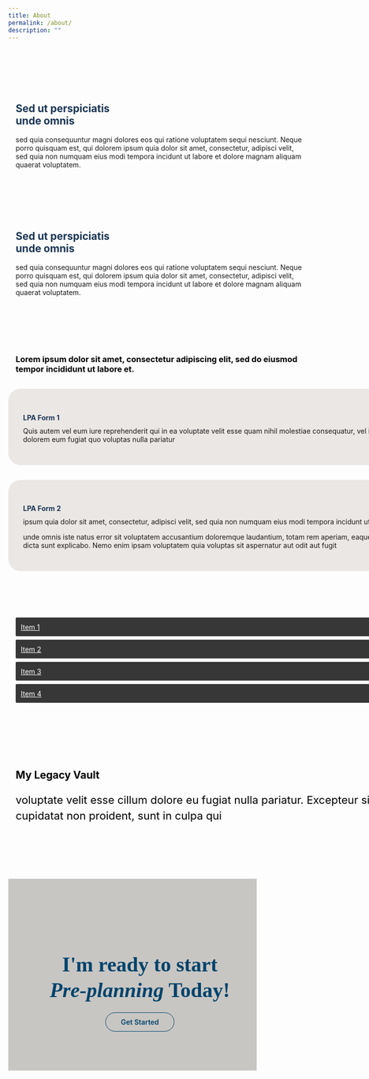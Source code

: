 ```yaml
---
title: About
permalink: /about/
description: ""
---
```

<style>
	.container{
		width: 1170px;
	margin: 0 auto;
	}
	section.bp-section {
    padding: 0;
}
	section.bp-section .bp-container {
    padding-bottom: 0!important;
}
	container-fluid{
	width: 100%;
	}
	section.bp-section.is-small.bp-section-pagetitle {
    display: none;
}
a.p-button.btn {
    border-color: #01436b;
    background-color: transparent;
    border-radius: 30px;
    color: #01436b;
    margin-top: 30px;
    font-weight: 600;
    text-decoration: none;
    border: 1px solid #01436b;
    padding: 10px 30px;
}
	.action_3 h2, .action_3 h2 i {
    line-height: 52px;
    font-size: 42px;
    font-family: 'Playfair Display';
    color: #01436b;
    margin-bottom: 30px;
}
	section.bp-section .bp-container {
    width: 100%!important;
    max-width: 100%!important;
    padding-top: 0!important;
}
	.col.is-8.is-offset-2.print-content {
    margin-left: 0;
    width: 100%;
}
		.col-3 {
    width: 25%;
    PADDING: 0 15px;
}
		.col-8 {
    width: 75%;
    PADDING: 0 15px;
}
	.col-4 {
    width: 33.33%;
    PADDING: 0 15px;
}
		.col-6 {
    width: 50%;
    PADDING: 0 15px;
}
		.col-12 {
    width: 100%;
    PADDING: 0 15px;
}
	.p-t-80 {
	padding-top: 80px;
	}
	.p-b-80{
	padding-bottom: 80px;
	}
	.u-align--center{
	text-align:center;
	}
	.about_bb {
    padding: 30px;
    background-color: #EBE7E5;
    border-radius: 25px;
}
	.about_bb h4 {
    color: #1A3554;
    font-weight: bold;
    margin-bottom: 0;
}
	.about_bb p {
    margin-top: 10px;
}.about_a_b h2 {
    color: #1A3554;
}
	.heading h3 {
    margin-bottom: 30px;
    color: #000;
}
	.m-b-30{
	margin-bottom: 30px;
	}
	.p-t-40{
	padding-top:40px;
	}
	.action_3 {
    background-color: #C8C6C3;
}
	.accordion ul {
  list-style: none;
  padding: 0;
}
.accordion ul .inner {
  padding-left: 1em;
  overflow: hidden;
  display: none;
}
.accordion ul li {
  margin: 0.5em 0;
}
.accordion ul li a.toggle {
  width: 100%;
  display: block;
  background: rgba(0, 0, 0, 0.78);
  color: #fefefe;
  padding: 0.75em;
  border-radius: 0.15em;
  transition: background 0.3s ease;
}
.accordion ul li a.toggle:hover {
  background: rgba(0, 0, 0, 0.9);
}
.action__4 h2{
		color: #000;
	}
	.action__4 p{
		color: #000;
		font-size: 22px;
	line-height: 32px;
	}
	</style>
<section class="about_ac">
    <div class="container">
      <div class="row p-t-80 p-b-80">
        <div class="col-6 about_a_b">
					<h2>Sed ut perspiciatis<br> unde omnis</h2>
					<p>sed quia consequuntur magni dolores eos qui ratione voluptatem sequi nesciunt. Neque porro quisquam est, qui dolorem ipsum quia dolor sit amet, consectetur, adipisci velit, sed quia non numquam eius modi tempora incidunt ut labore et dolore magnam aliquam quaerat voluptatem.</p>
        </div>
				<div class="col-6 about_a_b">
        </div>
      </div>
			<div class="row p-b-80">
        <div class="col-6 about_a_b">
        </div>
				<div class="col-6 about_a_b">
					<h2>Sed ut perspiciatis<br> unde omnis</h2>
					<p>sed quia consequuntur magni dolores eos qui ratione voluptatem sequi nesciunt. Neque porro quisquam est, qui dolorem ipsum quia dolor sit amet, consectetur, adipisci velit, sed quia non numquam eius modi tempora incidunt ut labore et dolore magnam aliquam quaerat voluptatem.</p>
        </div>
      </div>
			<div class="row">
				<div class="col-12 heading">
					<h3>Lorem ipsum dolor sit amet, consectetur adipiscing elit, sed do eiusmod<br> tempor incididunt ut labore et.</h3>
				</div>
			</div>
			<div class="row">
						<div class="col-12 about_bb" style="margin-bottom:30px;">
							<h4>LPA Form 1</h4>
							<p>Quis autem vel eum iure reprehenderit qui in ea voluptate velit esse quam nihil molestiae consequatur, vel illum qui <br>dolorem eum fugiat quo voluptas nulla pariatur</p>
					</div>
				</div>
			<div class="row">
				<div class="col-12 about_bb">
							<h4>LPA Form 2</h4>
							<p>ipsum quia dolor sit amet, consectetur, adipisci velit, sed quia non numquam eius modi tempora incidunt ut labore et dolore magnam aliquam quaerat voluptatem.</p>
							<p>unde omnis iste natus error sit voluptatem accusantium doloremque laudantium, totam rem aperiam, eaque ipsa quae ab illo inventore veritatis et quasi architecto beatae vitae dicta sunt explicabo. Nemo enim ipsam voluptatem quia voluptas sit aspernatur aut odit aut fugit</p>
					</div>
				</div>
    </div>
  </section>
	<section class="accordion p-t-80">
	<div class="container">
		<div class="row">
			<div class="col-12 accordion_b">
					<ul class="accordion">
						<li>
							<a class="toggle" href="#">Item 1</a>
							<p class="inner">
								Let's make a nice big leafy tree. You have to make those little noises or it won't work. Let's put some happy little clouds in our world. We don't really know where this goes - and I'm not sure we really care. When you do it your way you can go anywhere you choose. No worries. No cares. Just float and wait for the wind to blow you around.
							</p>
						</li>
						<li>
							<a class="toggle" href="#">Item 2</a>
							<p class="inner">
								Let's make a nice big leafy tree. You have to make those little noises or it won't work. Let's put some happy little clouds in our world. We don't really know where this goes - and I'm not sure we really care. When you do it your way you can go anywhere you choose. No worries. No cares. Just float and wait for the wind to blow you around.
							</p>
						</li>
						<li>
							<a class="toggle" href="#">Item 3</a>
							<p class="inner">
								Let's make a nice big leafy tree. You have to make those little noises or it won't work. Let's put some happy little clouds in our world. We don't really know where this goes - and I'm not sure we really care. When you do it your way you can go anywhere you choose. No worries. No cares. Just float and wait for the wind to blow you around.
							</p>
						</li>
						<li>
							<a class="toggle" href="#">Item 4</a>
							<p class="inner">
								Let's make a nice big leafy tree. You have to make those little noises or it won't work. Let's put some happy little clouds in our world. We don't really know where this goes - and I'm not sure we really care. When you do it your way you can go anywhere you choose. No worries. No cares. Just float and wait for the wind to blow you around.
							</p>
						</li>
					</ul>
			</div>
		</div>
	</div>
</section>
<section class="action__4">
	<div class="container" style="padding-top: 90px; padding-bottom: 90px">
		<div class="row">
			<div class="col-12">
				<h2>My Legacy Vault</h2>
				<p>voluptate velit esse cillum dolore eu fugiat nulla pariatur. Excepteur sint occaecat<br> cupidatat non proident, sunt in culpa qui</p>
			</div>
		</div>
	</div>
</section>
<section class="action__" style="width:100%">
	<div class="container-fluid action_3" style="padding-top: 90px; padding-bottom: 90px">
		<div class="row">
			<div class="col-12 action3_b u-align--center">
				<h2>I'm ready to start <br><strong><i>Pre-planning</i></strong> Today!</h2>
				<a href="#" class="btn p-button">Get Started</a>
			</div>
		</div>
	</div>
</section>
